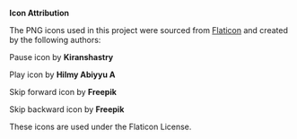 **Icon Attribution**

The PNG icons used in this project were sourced from [Flaticon](https://www.flaticon.com) and created by the following authors:

Pause icon by **Kiranshastry**

Play icon by **Hilmy Abiyyu A**

Skip forward icon by **Freepik**

Skip backward icon by **Freepik**

These icons are used under the Flaticon License.
